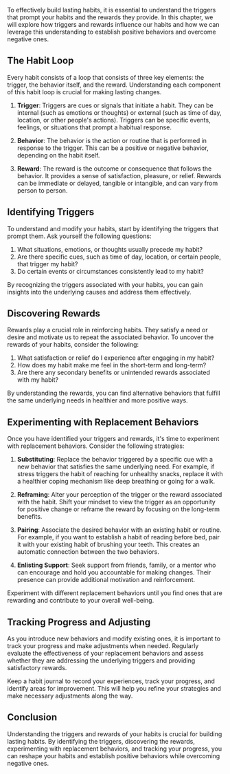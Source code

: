 
To effectively build lasting habits, it is essential to understand the triggers that prompt your habits and the rewards they provide. In this chapter, we will explore how triggers and rewards influence our habits and how we can leverage this understanding to establish positive behaviors and overcome negative ones.

## The Habit Loop

Every habit consists of a loop that consists of three key elements: the trigger, the behavior itself, and the reward. Understanding each component of this habit loop is crucial for making lasting changes.

1. **Trigger**: Triggers are cues or signals that initiate a habit. They can be internal (such as emotions or thoughts) or external (such as time of day, location, or other people's actions). Triggers can be specific events, feelings, or situations that prompt a habitual response.
    
2. **Behavior**: The behavior is the action or routine that is performed in response to the trigger. This can be a positive or negative behavior, depending on the habit itself.
    
3. **Reward**: The reward is the outcome or consequence that follows the behavior. It provides a sense of satisfaction, pleasure, or relief. Rewards can be immediate or delayed, tangible or intangible, and can vary from person to person.
    

## Identifying Triggers

To understand and modify your habits, start by identifying the triggers that prompt them. Ask yourself the following questions:

1. What situations, emotions, or thoughts usually precede my habit?
2. Are there specific cues, such as time of day, location, or certain people, that trigger my habit?
3. Do certain events or circumstances consistently lead to my habit?

By recognizing the triggers associated with your habits, you can gain insights into the underlying causes and address them effectively.

## Discovering Rewards

Rewards play a crucial role in reinforcing habits. They satisfy a need or desire and motivate us to repeat the associated behavior. To uncover the rewards of your habits, consider the following:

1. What satisfaction or relief do I experience after engaging in my habit?
2. How does my habit make me feel in the short-term and long-term?
3. Are there any secondary benefits or unintended rewards associated with my habit?

By understanding the rewards, you can find alternative behaviors that fulfill the same underlying needs in healthier and more positive ways.

## Experimenting with Replacement Behaviors

Once you have identified your triggers and rewards, it's time to experiment with replacement behaviors. Consider the following strategies:

1. **Substituting**: Replace the behavior triggered by a specific cue with a new behavior that satisfies the same underlying need. For example, if stress triggers the habit of reaching for unhealthy snacks, replace it with a healthier coping mechanism like deep breathing or going for a walk.
    
2. **Reframing**: Alter your perception of the trigger or the reward associated with the habit. Shift your mindset to view the trigger as an opportunity for positive change or reframe the reward by focusing on the long-term benefits.
    
3. **Pairing**: Associate the desired behavior with an existing habit or routine. For example, if you want to establish a habit of reading before bed, pair it with your existing habit of brushing your teeth. This creates an automatic connection between the two behaviors.
    
4. **Enlisting Support**: Seek support from friends, family, or a mentor who can encourage and hold you accountable for making changes. Their presence can provide additional motivation and reinforcement.
    

Experiment with different replacement behaviors until you find ones that are rewarding and contribute to your overall well-being.

## Tracking Progress and Adjusting

As you introduce new behaviors and modify existing ones, it is important to track your progress and make adjustments when needed. Regularly evaluate the effectiveness of your replacement behaviors and assess whether they are addressing the underlying triggers and providing satisfactory rewards.

Keep a habit journal to record your experiences, track your progress, and identify areas for improvement. This will help you refine your strategies and make necessary adjustments along the way.

## Conclusion

Understanding the triggers and rewards of your habits is crucial for building lasting habits. By identifying the triggers, discovering the rewards, experimenting with replacement behaviors, and tracking your progress, you can reshape your habits and establish positive behaviors while overcoming negative ones.
